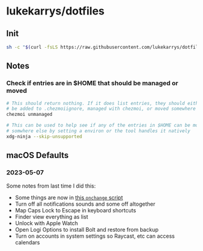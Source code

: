 # lukekarrys/dotfiles

## Init

```sh
sh -c "$(curl -fsLS https://raw.githubusercontent.com/lukekarrys/dotfiles/HEAD/init.sh)"
```

## Notes

### Check if entries are in $HOME that should be managed or moved

```sh
# This should return nothing. If it does list entries, they should either
# be added to .chezmoiignore, managed with chezmoi, or moved somewhere else.
chezmoi unmanaged

# This can be used to help see if any of the entries in $HOME can be moved
# somwhere else by setting a environ or the tool handles it natively
xdg-ninja --skip-unsupported 
```

## macOS Defaults

### 2023-05-07

Some notes from last time I did this:

- Some things are now in [this `onchange` script](run_onchange_after_macos_defaults.sh.tmpl)
- Turn off all notifications sounds and some off altogether
- Map Caps Lock to Escape in keyboard shortcuts
- Finder view everything as list
- Unlock with Apple Watch
- Open Logi Options to install Bolt and restore from backup
- Turn on accounts in system settings so Raycast, etc can access calendars
